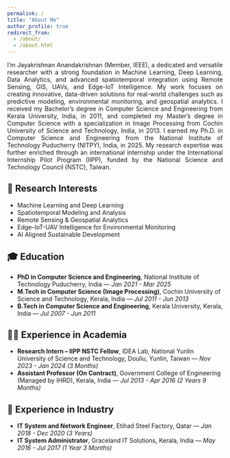 ```yaml
---
permalink: /
title: "About Me"
author_profile: true
redirect_from: 
  - /about/
  - /about.html
---
```

<p align="justify"> I’m Jayakrishnan Anandakrishnan (Member, IEEE), a dedicated and versatile researcher with a strong foundation in Machine Learning, Deep Learning, Data Analytics, and advanced spatiotemporal integration using Remote Sensing, GIS, UAVs, and Edge-IoT Intelligence. My work focuses on creating innovative, data-driven solutions for real-world challenges such as predictive modeling, environmental monitoring, and geospatial analytics. I received my Bachelor’s degree in Computer Science and Engineering from Kerala University, India, in 2011, and completed my Master’s degree in Computer Science with a specialization in Image Processing from Cochin University of Science and Technology, India, in 2013. I earned my Ph.D. in Computer Science and Engineering from the National Institute of Technology Puducherry (NITPY), India, in 2025. My research expertise was further enriched through an international internship under the International Internship Pilot Program (IIPP), funded by the National Science and Technology Council (NSTC), Taiwan.</p>

## 🔬 Research Interests
- Machine Learning and Deep Learning
- Spatiotemporal Modeling and Analysis
- Remote Sensing & Geospatial Analytics
- Edge-IoT-UAV Intelligence for Environmental Monitoring
- AI Aligned Sustainable Development

## 🎓 Education
- **PhD in Computer Science and Engineering**, National Institute of Technology Puducherry, India — *Jan 2021 - Mar 2025*
- **M.Tech in Computer Science (Image Processing)**, Cochin University of Science and Technology, Kerala, India — *Jul 2011 - Jun 2013*
- **B.Tech in Computer Science and Engineering**, Kerala University, Kerala, India — *Jul 2007 - Jun 2011*

## 👨‍🏫 Experience in Academia
- **Research Intern – IIPP NSTC Fellow**, IDEA Lab, National Yunlin University of Science and Technology, Douliu, Yunlin, Taiwan — *Nov 2023 - Jan 2024 (3 Months)*
- **Assistant Professor (On Contract)**, Government College of Engineering (Managed by IHRD), Kerala, India — *Jul 2013 - Apr 2016 (2 Years 9 Months)*

## 🏢 Experience in Industry
- **IT System and Network Engineer**, Etihad Steel Factory, Qatar — *Jan 2018 - Dec 2020 (3 Years)*
- **IT System Administrator**, Graceland IT Solutions, Kerala, India — *May 2016 - Jul 2017 (1 Year 3 Months)*
